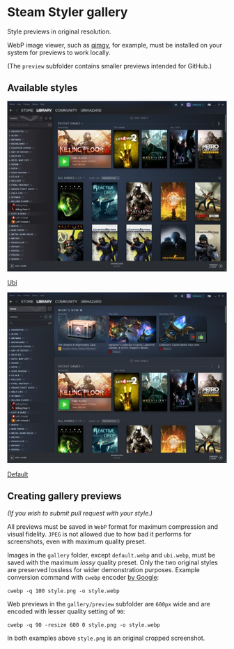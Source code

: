 Steam Styler gallery
====================

Style previews in original resolution.

WebP image viewer, such as [qimgv](https://github.com/easymodo/qimgv "Download WebP viewer"), for example, must be installed on your system for previews to work locally.

(The `preview` subfolder contains smaller previews intended for GitHub.)

Available styles
----------------

![Ubi style](preview/ubi.webp "Ubi style")

[Ubi](https://raw.githubusercontent.com/ubihazard/steam-styler/main/gallery/ubi.webp "Enlarge")

![Default style](preview/default.webp "Default style")

[Default](https://raw.githubusercontent.com/ubihazard/steam-styler/main/gallery/default.webp "Enlarge")

Creating gallery previews
-------------------------

*(If you wish to submit pull request with your style.)*

All previews must be saved in `WebP` format for maximum compression and visual fidelity. `JPEG` is not allowed due to how bad it performs for screenshots, even with maximum quality preset.

Images in the `gallery` folder, except `default.webp` and `ubi.webp`, must be saved with the maximum *lossy* quality preset. Only the two original styles are preserved lossless for wider demonstration purposes. Example conversion command with `cwebp` encoder [by Google](https://developers.google.com/speed/webp/docs/precompiled "Download cwebp encoder"):

```console
cwebp -q 100 style.png -o style.webp
```

Web previews in the `gallery/preview` subfolder are `600px` wide and are encoded with lesser quality setting of `90`:

```console
cwebp -q 90 -resize 600 0 style.png -o style.webp
```

In both examples above `style.png` is an original cropped screenshot.
